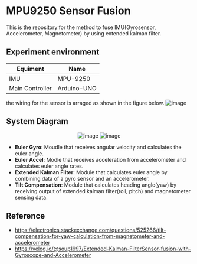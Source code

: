 # MPU9250 Sensor Fusion
This is the repository for the method to fuse IMU(Gyrosensor, Accelerometer, Magnetometer) by using extended kalman filter.
## Experiment environment

|Equiment|Name|
|---|---|
|IMU|MPU-9250|
|Main Controller|Arduino-UNO|

the wiring for the sensor is arraged as shown in the figure below.
![image](https://user-images.githubusercontent.com/86957779/217463645-35ba5197-f327-4761-a887-9932343e454b.png)

## System Diagram
<div align = center>


![image](https://user-images.githubusercontent.com/86957779/220029536-03696811-007e-41d9-b849-2770a3458d28.png)
![image](https://user-images.githubusercontent.com/86957779/220029402-62ce5fb9-b6ca-4dc5-a16c-997808d29fbc.png)


</div>

* **Euler Gyro**: Moudle that receives angular velocity and calculates the euler angle.
* **Euler Accel**: Modle that receives acceleration from accelerometer and calculates euler angle rates.
* **Extended Kalman Filter**: Module that calculates euler angle by combining data of a gyro sensor and an accelerometer.
* **Tilt Compensation**: Module that calculates heading angle(yaw) by receiving output of extended kalman filter(roll, pitch) and magnetometer sensing data.

## Reference
* https://electronics.stackexchange.com/questions/525266/tilt-compensation-for-yaw-calculation-from-magnetometer-and-accelerometer
* https://velog.io/@soup1997/Extended-Kalman-FilterSensor-fusion-with-Gyroscope-and-Accelerometer
